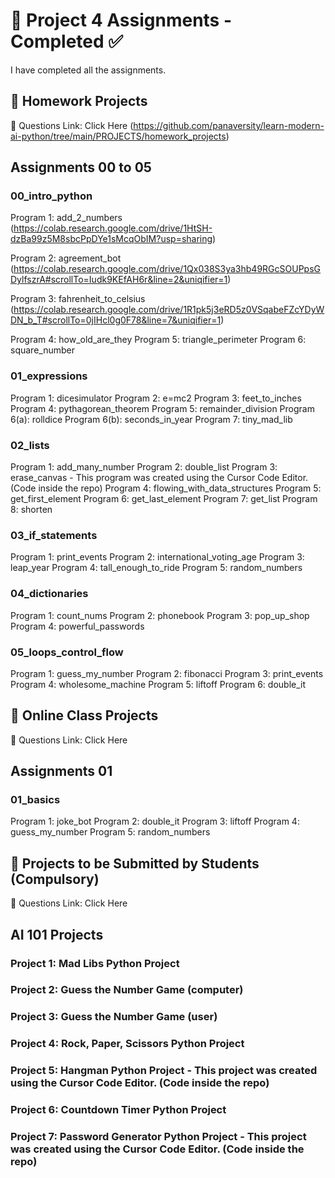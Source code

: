 # 📌 Project 4 Assignments - Completed ✅
I have completed all the assignments.

## 📂 Homework Projects
🔗 Questions Link: Click Here (https://github.com/panaversity/learn-modern-ai-python/tree/main/PROJECTS/homework_projects)

## Assignments 00 to 05

### 00_intro_python

Program 1: add_2_numbers
(https://colab.research.google.com/drive/1HtSH-dzBa99z5M8sbcPpDYe1sMcqObIM?usp=sharing)

Program 2: agreement_bot
(https://colab.research.google.com/drive/1Qx038S3ya3hb49RGcSOUPpsGDylfszrA#scrollTo=Iudk9KEfAH6r&line=2&uniqifier=1)

Program 3: fahrenheit_to_celsius
(https://colab.research.google.com/drive/1R1pk5j3eRD5z0VSqabeFZcYDyWDN_b_T#scrollTo=0jIHcl0g0F78&line=7&uniqifier=1)

Program 4: how_old_are_they
Program 5: triangle_perimeter
Program 6: square_number

### 01_expressions

Program 1: dicesimulator
Program 2: e=mc2
Program 3: feet_to_inches
Program 4: pythagorean_theorem
Program 5: remainder_division
Program 6(a): rolldice
Program 6(b): seconds_in_year
Program 7: tiny_mad_lib

### 02_lists

Program 1: add_many_number
Program 2: double_list
Program 3: erase_canvas - This program was created using the Cursor Code Editor. (Code inside the repo)
Program 4: flowing_with_data_structures
Program 5: get_first_element
Program 6: get_last_element
Program 7: get_list
Program 8: shorten

### 03_if_statements

Program 1: print_events
Program 2: international_voting_age
Program 3: leap_year
Program 4: tall_enough_to_ride
Program 5: random_numbers

### 04_dictionaries

Program 1: count_nums
Program 2: phonebook
Program 3: pop_up_shop
Program 4: powerful_passwords

### 05_loops_control_flow

Program 1: guess_my_number
Program 2: fibonacci
Program 3: print_events
Program 4: wholesome_machine
Program 5: liftoff
Program 6: double_it

## 📂 Online Class Projects
🔗 Questions Link: Click Here

## Assignments 01

### 01_basics

Program 1: joke_bot
Program 2: double_it
Program 3: liftoff
Program 4: guess_my_number
Program 5: random_numbers

## 📂 Projects to be Submitted by Students (Compulsory)
🔗 Questions Link: Click Here

## AI 101 Projects

### Project 1: Mad Libs Python Project
### Project 2: Guess the Number Game (computer)
### Project 3: Guess the Number Game (user)
### Project 4: Rock, Paper, Scissors Python Project
### Project 5: Hangman Python Project - This project was created using the Cursor Code Editor. (Code inside the repo)
### Project 6: Countdown Timer Python Project
### Project 7: Password Generator Python Project - This project was created using the Cursor Code Editor. (Code inside the repo)
